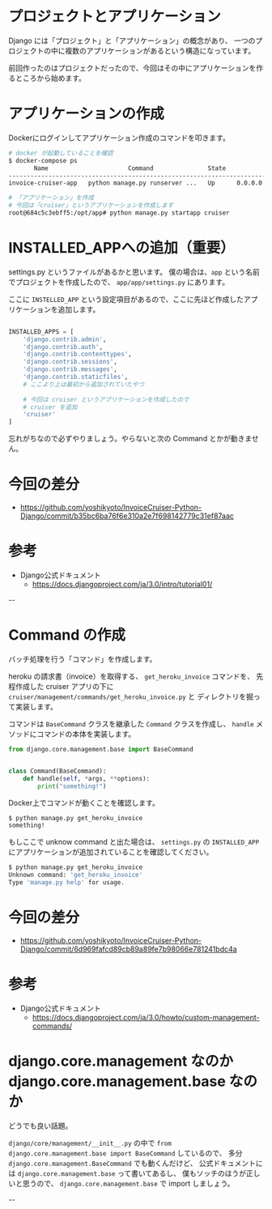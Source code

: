 # プロジェクトとアプリケーション

Django には「プロジェクト」と「アプリケーション」の概念があり、
一つのプロジェクトの中に複数のアプリケーションがあるという構造になっています。

前回作ったのはプロジェクトだったので、今回はその中にアプリケーションを作るところから始めます。

# アプリケーションの作成

Dockerにログインしてアプリケーション作成のコマンドを叩きます。

```sh
# docker が起動していることを確認
$ docker-compose ps
       Name                      Command               State           Ports
-------------------------------------------------------------------------------------
invoice-cruiser-app   python manage.py runserver ...   Up      0.0.0.0:8000->8000/tcp

# 「アプリケーション」を作成
# 今回は「cruiser」というアプリケーションを作成します
root@684c5c3ebff5:/opt/app# python manage.py startapp cruiser
```

# INSTALLED_APPへの追加（重要）

settings.py というファイルがあるかと思います。
僕の場合は、`app` という名前でプロジェクトを作成したので、 
`app/app/settings.py` にあります。

ここに `INSTELLED_APP` という設定項目があるので、ここに先ほど作成したアプリケーションを追加します。

```python

INSTALLED_APPS = [
    'django.contrib.admin',
    'django.contrib.auth',
    'django.contrib.contenttypes',
    'django.contrib.sessions',
    'django.contrib.messages',
    'django.contrib.staticfiles',
    # ここより上は最初から追加されていたやつ
    
    # 今回は cruiser というアプリケーションを作成したので
    # cruiser を追加
    'cruiser'
]
```

忘れがちなので必ずやりましょう。やらないと次の Command とかが動きません。

# 今回の差分

* https://github.com/yoshikyoto/InvoiceCruiser-Python-Django/commit/b35bc6ba76f6e310a2e7f698142779c31ef87aac

# 参考

* Django公式ドキュメント
  * https://docs.djangoproject.com/ja/3.0/intro/tutorial01/



--


# Command の作成

バッチ処理を行う「コマンド」を作成します。

heroku の請求書（invoice）を取得する、 `get_heroku_invoice` コマンドを、
先程作成した cruiser アプリの下に `cruiser/management/commands/get_heroku_invoice.py` と
ディレクトリを掘って実装します。

コマンドは `BaseCommand` クラスを継承した `Command` クラスを作成し、
`handle` メソッドにコマンドの本体を実装します。

```python
from django.core.management.base import BaseCommand


class Command(BaseCommand):
    def handle(self, *args, **options):
        print("something!")

```

Docker上でコマンドが動くことを確認します。

```sh
$ python manage.py get_heroku_invoice
something!
```

もしここで unknow command と出た場合は、 `settings.py` の `INSTALLED_APP`
にアプリケーションが追加されていることを確認してください。

```sh
$ python manage.py get_heroku_invoice
Unknown command: 'get_heroku_invoice'
Type 'manage.py help' for usage.
```

# 今回の差分

* https://github.com/yoshikyoto/InvoiceCruiser-Python-Django/commit/6d969fafcd89cb89a89fe7b98066e781241bdc4a

# 参考

* Django公式ドキュメント
  * https://docs.djangoproject.com/ja/3.0/howto/custom-management-commands/
  
  
# django.core.management なのか django.core.management.base なのか

どうでも良い話題。

`django/core/management/__init__.py` の中で 
`from django.core.management.base import BaseCommand` しているので、
多分 `django.core.management.BaseCommand` でも動くんだけど、
公式ドキュメントには `django.core.management.base` って書いてあるし、
僕もソッチのほうが正しいと思うので、 `django.core.management.base` で import しましょう。


--



